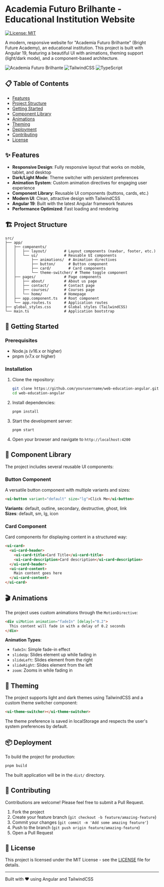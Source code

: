 # Academia Futuro Brilhante - Educational Institution Website

[![License: MIT](https://img.shields.io/badge/License-MIT-yellow.svg)](https://opensource.org/licenses/MIT)

A modern, responsive website for "Academia Futuro Brilhante" (Bright Future Academy), an educational institution. This project is built with Angular 19, featuring a beautiful UI with animations, theming support (light/dark mode), and a component-based architecture.

![Academia Futuro Brilhante](https://img.shields.io/badge/Angular-19-DD0031?style=for-the-badge&logo=angular&logoColor=white)
![TailwindCSS](https://img.shields.io/badge/Tailwind_CSS-38B2AC?style=for-the-badge&logo=tailwind-css&logoColor=white)
![TypeScript](https://img.shields.io/badge/TypeScript-007ACC?style=for-the-badge&logo=typescript&logoColor=white)

## 📋 Table of Contents

- [Features](#features)
- [Project Structure](#project-structure)
- [Getting Started](#getting-started)
- [Component Library](#component-library)
- [Animations](#animations)
- [Theming](#theming)
- [Deployment](#deployment)
- [Contributing](#contributing)
- [License](#license)

## ✨ Features

- **Responsive Design**: Fully responsive layout that works on mobile, tablet, and desktop
- **Dark/Light Mode**: Theme switcher with persistent preferences
- **Animation System**: Custom animation directives for engaging user experience
- **Component Library**: Reusable UI components (buttons, cards, etc.)
- **Modern UI**: Clean, attractive design with TailwindCSS
- **Angular 19**: Built with the latest Angular framework features
- **Performance Optimized**: Fast loading and rendering

## 🏗️ Project Structure

```
src/
├── app/
│   ├── components/
│   │   ├── layout/        # Layout components (navbar, footer, etc.)
│   │   └── ui/            # Reusable UI components
│   │       ├── animations/  # Animation directives
│   │       ├── button/      # Button component
│   │       ├── card/        # Card components
│   │       └── theme-switcher/ # Theme toggle component
│   ├── pages/             # Page components
│   │   ├── about/         # About us page
│   │   ├── contact/       # Contact page
│   │   ├── courses/       # Courses page
│   │   └── home/          # Homepage
│   ├── app.component.ts   # Root component
│   └── app.routes.ts      # Application routes
├── global_styles.css      # Global styles (TailwindCSS)
└── main.ts                # Application bootstrap
```

## 🚀 Getting Started

### Prerequisites

- Node.js (v16.x or higher)
- pnpm (v7.x or higher)

### Installation

1. Clone the repository:
   ```bash
   git clone https://github.com/yourusername/web-education-angular.git
   cd web-education-angular
   ```

2. Install dependencies:
   ```bash
   pnpm install
   ```

3. Start the development server:
   ```bash
   pnpm start
   ```

4. Open your browser and navigate to `http://localhost:4200`

## 🧩 Component Library

The project includes several reusable UI components:

### Button Component

A versatile button component with multiple variants and sizes:

```html
<ui-button variant="default" size="lg">Click Me</ui-button>
```

**Variants**: default, outline, secondary, destructive, ghost, link  
**Sizes**: default, sm, lg, icon

### Card Component

Card components for displaying content in a structured way:

```html
<ui-card>
  <ui-card-header>
    <ui-card-title>Card Title</ui-card-title>
    <ui-card-description>Card description</ui-card-description>
  </ui-card-header>
  <ui-card-content>
    Main content goes here
  </ui-card-content>
</ui-card>
```

## 🎬 Animations

The project uses custom animations through the `MotionDirective`:

```html
<div uiMotion animation="fadeIn" [delay]="0.2">
  This content will fade in with a delay of 0.2 seconds
</div>
```

**Animation Types**:
- `fadeIn`: Simple fade-in effect
- `slideUp`: Slides element up while fading in
- `slideLeft`: Slides element from the right
- `slideRight`: Slides element from the left
- `zoom`: Zooms in while fading in

## 🎨 Theming

The project supports light and dark themes using TailwindCSS and a custom theme switcher component:

```html
<ui-theme-switcher></ui-theme-switcher>
```

The theme preference is saved in localStorage and respects the user's system preferences by default.

## 📦 Deployment

To build the project for production:

```bash
pnpm build
```

The built application will be in the `dist/` directory.

## 👥 Contributing

Contributions are welcome! Please feel free to submit a Pull Request.

1. Fork the project
2. Create your feature branch (`git checkout -b feature/amazing-feature`)
3. Commit your changes (`git commit -m 'Add some amazing feature'`)
4. Push to the branch (`git push origin feature/amazing-feature`)
5. Open a Pull Request

## 📄 License

This project is licensed under the MIT License - see the [LICENSE](LICENSE) file for details.

---

Built with ❤️ using Angular and TailwindCSS
